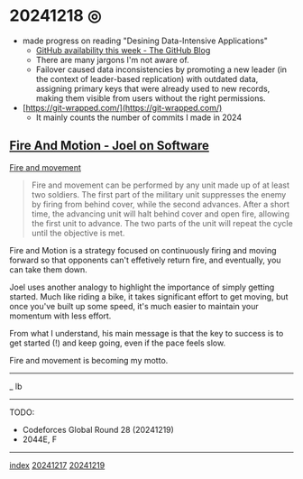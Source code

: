 <head><meta name="viewport" content="width=device-width, initial-scale=1.0, user-scalable=yes" /><meta charset="UTF-8"></head>

# 20241218 ◎

- made progress on reading "Desining Data-Intensive Applications"
	- [GitHub availability this week - The GitHub Blog](https://github.blog/news-insights/github-availability-this-week/)
	- There are many jargons I'm not aware of.
	- Failover caused data inconsistencies by promoting a new leader (in the context of leader-based replication) with outdated data, assigning primary keys that were already used to new records, making them visible from users without the right permissions.
- [https://git-wrapped.com/](https://git-wrapped.com/)
	- It mainly counts the number of commits I made in 2024

## [Fire And Motion - Joel on Software](https://www.joelonsoftware.com/2002/01/06/fire-and-motion/)

[Fire and movement](https://en.wikipedia.org/wiki/Fire_and_movement)

> Fire and movement can be performed by any unit made up of at least two soldiers. The first part of the military unit suppresses the enemy by firing from behind cover, while the second advances. After a short time, the advancing unit will halt behind cover and open fire, allowing the first unit to advance. The two parts of the unit will repeat the cycle until the objective is met.

Fire and Motion is a strategy focused on continuously firing and moving forward so that opponents can't effetively return fire, and eventually, you can take them down.

Joel uses another analogy to highlight the importance of simply getting started. Much like riding a bike, it takes significant effort to get moving, but once you've built up some speed, it's much easier to maintain your momentum with less effort.

From what I understand, his main message is that the key to success is to get started (!) and keep going, even if the pace feels slow.

Fire and movement is becoming my motto.

---

_ lb

---

TODO:

- Codeforces Global Round 28 (20241219)
- 2044E, F

---

[index](../../index.html)
[20241217](20241217.html)
[20241219](20241219.html)
